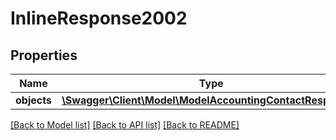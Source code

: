 # InlineResponse2002

## Properties
Name | Type | Description | Notes
------------ | ------------- | ------------- | -------------
**objects** | [**\Swagger\Client\Model\ModelAccountingContactResponse[]**](ModelAccountingContactResponse.md) |  | [optional] 

[[Back to Model list]](../../README.md#documentation-for-models) [[Back to API list]](../../README.md#documentation-for-api-endpoints) [[Back to README]](../../README.md)

